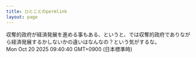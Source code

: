 ```yaml
---
title: ひとことのpermlink
layout: page
---
```

<div class="box" dt="1760920840874">
  収奪的政府が経済発展を進める事もある、というと、では収奪的政府でありながら経済発展するかしないかの違いはなんなの？という気がするな。
  <div class="content is-small">Mon Oct 20 2025 09:40:40 GMT+0900 (日本標準時)</div>
</div>